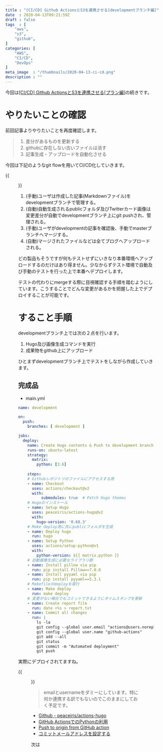 ```yaml
---
title : "[CI/CD] Github ActionsとS3を連携させる[developmentブランチ編]"
date  : 2020-04-13T09:21:59Z
draft : false
tags  : [
    "aws",
    "s3",
    "github",
]
categories: [
    "AWS",
    "CI/CD",
    "DevOps"
]
meta_image  : "/thumbnails/2020-04-13-ci-cd.png"
description : ""
---
```


今回は[[CI/CD] Github ActionsとS3を連携させる[プラン編]](https://amezou.com/posts/2020/04/05/github-actions/)の続きです。

# やりたいことの確認

前回記事よりやりたいことを再度確認します。

> 1. 差分があるものを更新する
> 2. githubに存在しない古いファイルは消す
> 3. 記事生成・アップロードを自動化させる

今回は下記のようなgit flowを用いてCI/CD化していきます。

{{<figure src="/images/2020/04-13-ci-cd-01.png">}}

1. (手動)ユーザは作成した記事(Markdownファイル)をdevelopmentブランチで管理する。
2. (自動)自動生成されるpublicフォルダ及びTwitterカード画像は変更差分が自動でdevelopmentブランチ上にgit pushされ、管理される。
3. (手動)ユーザがdevelopmentの記事を確認後、手動でmasterブランチへマージする。
4. (自動)マージされたファイルなどは全てブログへアップロードされる。

どの製品もそうですが何もテストせずにいきなり本番環境へアップロードするのだけはあり得ません。少なからずテスト環境で自動及び手動のテストを行った上で本番へデプロイします。

テストの代わりにmergeする際に目視確認する手順を踏むようにしています。こうすることでどんな変更があるかを把握した上でデプロイすることが可能です。

# すること手順

developmentブランチ上では次の２点を行います。

1. Hugo及び画像生成コマンドを実行
2. 成果物をgithub上にアップロード

ひとまずdevelopmentブランチ上でテストをしながら作成していきます。

## 完成品

- main.yml
```yaml
name: development

on:
  push:
    branches: [ development ]

jobs:
  deploy:
    name: Create Hugo contents & Push to development branch
    runs-on: ubuntu-latest
    strategy:
      matrix:
        python: [3.6]
        
    steps:
    # Githubレポジトリのファイルにアクセスする用
    - name: Checkout
      uses: actions/checkout@v2
      with:
          submodules: true  # Fetch Hugo themes
    # Hugoのインストール
    - name: Setup Hugo
      uses: peaceiris/actions-hugo@v2
      with:
        hugo-version: '0.68.3'
    # Make deploy用に先にpublicフォルダを生成
    - name: Deploy hugo
      run: hugo
    - name: Setup Python
      uses: actions/setup-python@v1
      with:
        python-version: ${{ matrix.python }}
    # 自動画像生成に必要なライブラリ郡
    - name: Install pillow via pip
      run: pip install Pillow==7.0.0
    - name: Install pyyaml via pip
      run: pip install pyyaml==5.3.1
    # Makefileのdeployを実行
    - name: Make deploy
      run: make deploy
    # 変更がない場合でもコミットできるようにタイムスタンプを更新
    - name: Create report file
      run: date +%s > report.txt
    - name: Commit all changes
      run: |
        ls -la
        git config --global user.email "actions@users.noreply.github.com"
        git config --global user.name "github-actions"
        git add --all
        git status
        git commit -m "Automated deployment"
        git push
```

実際にデプロイされてますね。

{{<figure src="/images/2020/04-13-ci-cd-02.png">}}

> emailとusernameをダミーにしています。特に何か連携する訳でもないのでこのままにしておく予定です。

- [Github - peaceiris/actions-hugo](https://github.com/peaceiris/actions-hugo)
- [GitHub ActionsでのPythonの利用](https://help.github.com/ja/actions/language-and-framework-guides/using-python-with-github-actions)
- [Push to origin from GitHub action](https://stackoverflow.com/questions/57921401/push-to-origin-from-github-action/58393457#58393457)
- [コミットメールアドレスを設定する](https://help.github.com/ja/github/setting-up-and-managing-your-github-user-account/setting-your-commit-email-address)

次は

